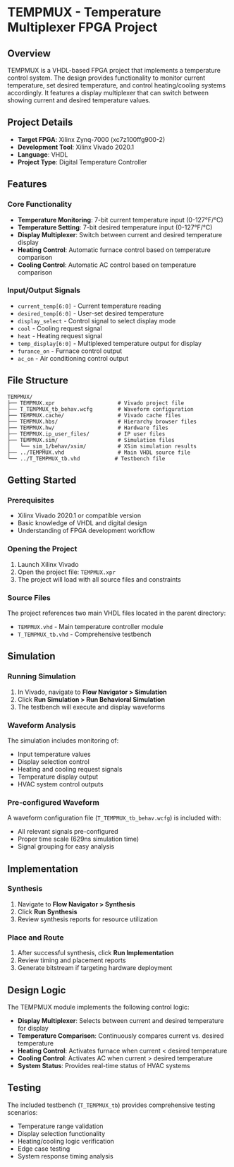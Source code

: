 # TEMPMUX - Temperature Multiplexer FPGA Project

## Overview

TEMPMUX is a VHDL-based FPGA project that implements a temperature control system. The design provides functionality to monitor current temperature, set desired temperature, and control heating/cooling systems accordingly. It features a display multiplexer that can switch between showing current and desired temperature values.

## Project Details

- **Target FPGA**: Xilinx Zynq-7000 (xc7z100ffg900-2)
- **Development Tool**: Xilinx Vivado 2020.1
- **Language**: VHDL
- **Project Type**: Digital Temperature Controller

## Features

### Core Functionality

- **Temperature Monitoring**: 7-bit current temperature input (0-127°F/°C)
- **Temperature Setting**: 7-bit desired temperature input (0-127°F/°C)
- **Display Multiplexer**: Switch between current and desired temperature display
- **Heating Control**: Automatic furnace control based on temperature comparison
- **Cooling Control**: Automatic AC control based on temperature comparison

### Input/Output Signals

- `current_temp[6:0]` - Current temperature reading
- `desired_temp[6:0]` - User-set desired temperature
- `display_select` - Control signal to select display mode
- `cool` - Cooling request signal
- `heat` - Heating request signal
- `temp_display[6:0]` - Multiplexed temperature output for display
- `furance_on` - Furnace control output
- `ac_on` - Air conditioning control output

## File Structure

```text
TEMPMUX/
├── TEMPMUX.xpr                    # Vivado project file
├── T_TEMPMUX_tb_behav.wcfg        # Waveform configuration
├── TEMPMUX.cache/                 # Vivado cache files
├── TEMPMUX.hbs/                   # Hierarchy browser files
├── TEMPMUX.hw/                    # Hardware files
├── TEMPMUX.ip_user_files/         # IP user files
├── TEMPMUX.sim/                   # Simulation files
│   └── sim_1/behav/xsim/          # XSim simulation results
├── ../TEMPMUX.vhd                 # Main VHDL source file
└── ../T_TEMPMUX_tb.vhd           # Testbench file
```

## Getting Started

### Prerequisites

- Xilinx Vivado 2020.1 or compatible version
- Basic knowledge of VHDL and digital design
- Understanding of FPGA development workflow

### Opening the Project

1. Launch Xilinx Vivado
2. Open the project file: `TEMPMUX.xpr`
3. The project will load with all source files and constraints

### Source Files

The project references two main VHDL files located in the parent directory:

- `TEMPMUX.vhd` - Main temperature controller module
- `T_TEMPMUX_tb.vhd` - Comprehensive testbench

## Simulation

### Running Simulation

1. In Vivado, navigate to **Flow Navigator > Simulation**
2. Click **Run Simulation > Run Behavioral Simulation**
3. The testbench will execute and display waveforms

### Waveform Analysis

The simulation includes monitoring of:

- Input temperature values
- Display selection control
- Heating and cooling request signals
- Temperature display output
- HVAC system control outputs

### Pre-configured Waveform

A waveform configuration file (`T_TEMPMUX_tb_behav.wcfg`) is included with:

- All relevant signals pre-configured
- Proper time scale (629ns simulation time)
- Signal grouping for easy analysis

## Implementation

### Synthesis

1. Navigate to **Flow Navigator > Synthesis**
2. Click **Run Synthesis**
3. Review synthesis reports for resource utilization

### Place and Route

1. After successful synthesis, click **Run Implementation**
2. Review timing and placement reports
3. Generate bitstream if targeting hardware deployment

## Design Logic

The TEMPMUX module implements the following control logic:

- **Display Multiplexer**: Selects between current and desired temperature for display
- **Temperature Comparison**: Continuously compares current vs. desired temperature
- **Heating Control**: Activates furnace when current < desired temperature
- **Cooling Control**: Activates AC when current > desired temperature
- **System Status**: Provides real-time status of HVAC systems

## Testing

The included testbench (`T_TEMPMUX_tb`) provides comprehensive testing scenarios:

- Temperature range validation
- Display selection functionality
- Heating/cooling logic verification
- Edge case testing
- System response timing analysis

